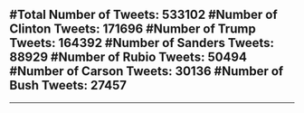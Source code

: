 #Total Number of Tweets: 533102 
#Number of Clinton Tweets: 171696
#Number of Trump Tweets: 164392
#Number of Sanders Tweets: 88929
#Number of Rubio Tweets: 50494
#Number of Carson Tweets: 30136
#Number of Bush Tweets: 27457
---
---
